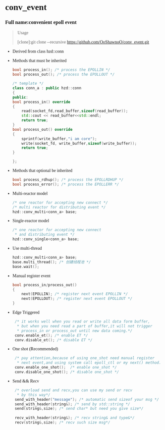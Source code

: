 
# <font face="Agave Nerd Font">conv_event
### Full name:convenient epoll event

> Usage
> 
>[clone]:git clone --recursive https://github.com/OoShawnoO/conv_event.git

- Derived from class hzd::conn
- Methods that must be inherited
    ```c++
    bool process_in(); /* process the EPOLLIN */
    bool process_out(); /* process the EPOLLOUT */
  
  /* template */
  class conn_a : public hzd::conn
  {
  public:
    bool process_in() override
    {
        read(socket_fd,read_buffer,sizeof(read_buffer));
        std::cout << read_buffer<<std::endl;
        return true;
    }
    bool process_out() override
    {
        sprintf(write_buffer,"i am core");
        write(socket_fd, write_buffer,sizeof(write_buffer));
        return true;
    }
  
  };
    ```
- Methods that optional be inherited
    ```c++
    bool process_rdhup(); /* process the EPOLLRDHUP */
    bool process_error(); /* process the EPOLLERR */
    ```

- Multi-reactor model
    ```c++
    /* one reactor for accepting new connect */
    /* multi reactor for distributing event */
    hzd::conv_multi<conn_a> base;
    ```
- Single-reactor model
    ```c++
    /* one reactor for accepting new connect
     * and distributing event */
    hzd::conv_single<conn_a> base;
    ```

- Use multi-thread
    ```c++
    hzd::conv_multi<conn_a> base;
    base.multi_thread(); /* 创建线程池 */
    base.wait();
    ```
- Manual register event
    ```c++
    bool process_in/process_out()
   {
        next(EPOLLIN); /* register next event EPOLLIN */
        next(EPOLLOUT); /* register next event EPOLLOUT */
   }
    ```
- Edge Triggered
   ```c++
    /* it works well when you read or write all data form buffer,
     * but when you need read a part of buffer,it will not trigger
     * process_in or process_out until new data coming.*/
    conv.enable_et(); /* enable ET */
    conv.disable_et(); /* disable ET */
   ```
- One shot (Recommended)
   ```c++
    /* pay attention,because of using one_shot need manual register 
     * next event,and using system call epoll_ctl or my next() method.*/
    conv.enable_one_shot();  /* enable one_shot */
    conv.disable_one_shot(); /* disable one_shot */
   ```
- Send && Recv
   ```c++
    /* overload send and recv,you can use my send or recv
     * by this way*/
    send_with_header("message"); /* automatic send sizeof your msg */
    send_with_header(string&); /* send by std::string */
    send(string&,size); /* send char* but need you give size*/
    
    recv_with_header(string&); /* recv string& and type&*/
    recv(string&,size); /* recv such size msg*/
   ```